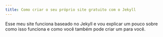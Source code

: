 ```yaml
---
title: Como criar o seu próprio site gratuito com o Jekyll
---
```


Esse meu site funciona baseado no Jekyll e vou explicar um pouco sobre como isso funciona e como você também pode criar um para você.